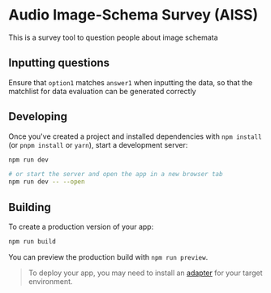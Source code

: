 # Audio Image-Schema Survey (AISS)

This is a survey tool to question people about image schemata

## Inputting questions

Ensure that `option1` matches `answer1` when inputting the data,
so that the matchlist for data evaluation can be generated correctly


## Developing

Once you've created a project and installed dependencies with `npm install` (or `pnpm install` or `yarn`), start a development server:

```bash
npm run dev

# or start the server and open the app in a new browser tab
npm run dev -- --open
```

## Building

To create a production version of your app:

```bash
npm run build
```

You can preview the production build with `npm run preview`.

> To deploy your app, you may need to install an [adapter](https://kit.svelte.dev/docs/adapters) for your target environment.
